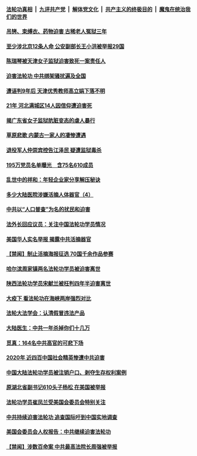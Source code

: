 

####  [法轮功真相](../../../../basic/blob/master/README.md?t=01260101) &nbsp;|&nbsp; [九评共产党](../../../../9ping.md/blob/master/README.md?t=01260101) &nbsp;|&nbsp; [解体党文化](../../../../jtdwh.md/blob/master/README.md?t=01260101)  &nbsp;|&nbsp; [共产主义的终极目的](../../../../gczydzjmd.md/blob/master/README.md?t=01260101) &nbsp;|&nbsp; [魔鬼在统治我们的世界](../../../../mgztzwmdsj.md/blob/master/README.md?t=01260101) 

#### [吊铐、束缚衣、药物迫害 古稀老人冤狱三年](../pages/prog424/a103039491.md?t=01260101) 

#### [至少涉北京12条人命 公安副部长王小洪被举报29国](../pages/prog424/a103039310.md?t=01260101) 

#### [陈瑞琴被天津女子监狱迫害致死一案责任人](../pages/prog424/a103039518.md?t=01260101) 

#### [迫害法轮功 中共绑架骚扰遍及全国](../pages/prog424/a103039146.md?t=01260101) 

#### [遭诬判9年后 天津优秀教师高立娟下落不明](../pages/prog424/a103039023.md?t=01260101) 

#### [21年 河北满城区14人因信仰遭迫害死](../pages/prog424/a103038484.md?t=01260101) 

#### [揭广东省女子监狱肮脏变态的虐人暴行](../pages/prog424/a103036958.md?t=01260101) 

#### [草原悲歌 内蒙古一家人的凄惨遭遇](../pages/prog424/a103036953.md?t=01260101) 

#### [退役军人仲崇宾控告江泽民 疑遭监狱毒杀](../pages/prog424/a103036462.md?t=01260101) 

#### [195万党员名单曝光　含75名610成员](../pages/prog424/a103036044.md?t=01260101) 

#### [乱世中的祥和：年轻企业家分享解压秘诀](../pages/prog424/a103036034.md?t=01260101) 

#### [多少大陆医院涉嫌活摘人体器官（4）](../pages/prog424/a103036028.md?t=01260101) 

#### [中共以“人口普查”为名的扰民和迫害](../pages/prog424/a103035193.md?t=01260101) 

#### [法外长回应议员：关注中国法轮功学员情况](../pages/prog424/a103035058.md?t=01260101) 

#### [美国华人实名举报 揭露中共活摘器官](../pages/prog424/a103035021.md?t=01260101) 

#### [【禁闻】制止活摘海报征选 70国千余作品参赛](../pages/prog424/a103034743.md?t=01260101) 

#### [哈尔滨周家镇两名法轮功学员被迫害离世](../pages/prog424/a103034484.md?t=01260101) 

#### [陕西法轮功学员宋献兰被枉判四年半迫害离世](../pages/prog424/a103034444.md?t=01260101) 

#### [大疫下 看法轮功在海峡两岸强烈对比](../pages/prog424/a103034357.md?t=01260101) 

#### [法轮大法学会：认清假冒违法产品](../pages/prog424/a103034351.md?t=01260101) 

#### [大陆医生：中共一年杀掉你们十几万](../pages/prog424/a103034255.md?t=01260101) 

#### [觅真：164名中共高官的可悲下场](../pages/prog424/a103033744.md?t=01260101) 

#### [2020年 近四百中国社会精英惨遭中共迫害](../pages/prog424/a103033437.md?t=01260101) 

#### [中国大陆法轮功学员被注销户口、剥夺生存权利案例](../pages/prog424/a103033426.md?t=01260101) 

#### [原湖北省副书记610头子杨松 在美国被举报](../pages/prog424/a103033206.md?t=01260101) 

#### [法轮功学员崔凤兰受美国会委员会特别关注](../pages/prog424/a103033066.md?t=01260101) 

#### [中共持续迫害法轮功 追查国际吁到中国实地调查](../pages/prog424/a103033036.md?t=01260101) 

#### [美国会委员会人权报告：中共继续迫害法轮功](../pages/prog424/a103032900.md?t=01260101) 

#### [【禁闻】涉数百命案 中共最高法院长周强被举报](../pages/prog424/a103032114.md?t=01260101) 


